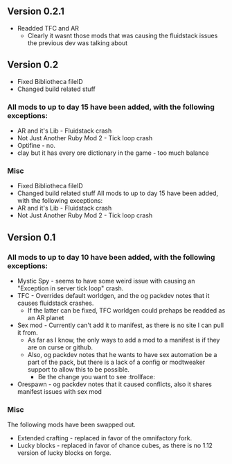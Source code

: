 ## Version 0.2.1
* Readded TFC and AR
  * Clearly it wasnt those mods that was causing the fluidstack issues the previous dev was talking about

## Version 0.2
* Fixed Bibliotheca fileID
* Changed build related stuff

### All mods to up to day 15 have been added, with the following exceptions:
* AR and it's Lib - Fluidstack crash
* Not Just Another Ruby Mod 2 - Tick loop crash
* Optifine - no.
* clay but it has every ore dictionary in the game - too much balance

### Misc
* Fixed Bibliotheca fileID
* Changed build related stuff
All mods to up to day 15 have been added, with the following exceptions:
* AR and it's Lib - Fluidstack crash
* Not Just Another Ruby Mod 2 - Tick loop crash
 
## Version 0.1

### All mods to up to day 10 have been added, with the following exceptions:

* Mystic Spy - seems to have some weird issue with causing an "Exception in server tick loop" crash.
* TFC - Overrides default worldgen, and the og packdev notes that it causes fluidstack crashes.
   * If the latter can be fixed, TFC worldgen could prehaps be readded as an AR planet
* Sex mod - Currently can't add it to manifest, as there is no site I can pull it from.
   * As far as I know, the only ways to add a mod to a manifest is if they are on curse or github.
   * Also, og packdev notes that he wants to have sex automation be a part of the pack, but there is a lack of a config or modtweaker support to allow this to be possible.
     * Be the change you want to see :trollface:
* Orespawn - og packdev notes that it caused conflicts, also it shares manifest issues with sex mod

### Misc

The following mods have been swapped out.
* Extended crafting - replaced in favor of the omnifactory fork.
* Lucky blocks - replaced in favor of chance cubes, as there is no 1.12 version of lucky blocks on forge.